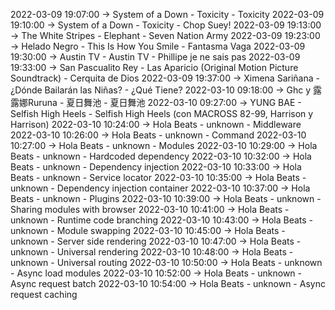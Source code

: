 2022-03-09 19:07:00 -> System of a Down - Toxicity - Toxicity
2022-03-09 19:10:00 -> System of a Down - Toxicity - Chop Suey!
2022-03-09 19:13:00 -> The White Stripes - Elephant - Seven Nation Army
2022-03-09 19:23:00 -> Helado Negro - This Is How You Smile - Fantasma Vaga
2022-03-09 19:30:00 -> Austin TV - Austin TV - Phillipe je ne sais pas
2022-03-09 19:33:00 -> San Pascualito Rey - Las Aparicio (Original Motion Picture Soundtrack) - Cerquita de Dios
2022-03-09 19:37:00 -> Ximena Sariñana - ¿Dónde Bailarán las Niñas? - ¿Qué Tiene?
2022-03-10 09:18:00 -> Ghc y 露露娜Ruruna - 夏日舞池 - 夏日舞池
2022-03-10 09:27:00 -> YUNG BAE - Selfish High Heels - Selfish High Heels (con MACROSS 82-99, Harrison y Harrison)
2022-03-10 10:24:00 -> Hola Beats - unknown - Middleware
2022-03-10 10:26:00 -> Hola Beats - unknown - Command
2022-03-10 10:27:00 -> Hola Beats - unknown - Modules
2022-03-10 10:29:00 -> Hola Beats - unknown - Hardcoded dependency
2022-03-10 10:32:00 -> Hola Beats - unknown - Dependency injection
2022-03-10 10:33:00 -> Hola Beats - unknown - Service locator
2022-03-10 10:35:00 -> Hola Beats - unknown - Dependency injection container
2022-03-10 10:37:00 -> Hola Beats - unknown - Plugins
2022-03-10 10:39:00 -> Hola Beats - unknown - Sharing modules with browser
2022-03-10 10:41:00 -> Hola Beats - unknown - Runtime code branching
2022-03-10 10:43:00 -> Hola Beats - unknown - Module swapping
2022-03-10 10:45:00 -> Hola Beats - unknown - Server side rendering
2022-03-10 10:47:00 -> Hola Beats - unknown - Universal rendering
2022-03-10 10:48:00 -> Hola Beats - unknown - Universal routing
2022-03-10 10:50:00 -> Hola Beats - unknown - Async load modules
2022-03-10 10:52:00 -> Hola Beats - unknown - Async request batch
2022-03-10 10:54:00 -> Hola Beats - unknown - Async request caching
